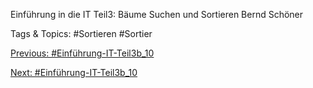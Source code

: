 Einführung in die IT
Teil3:
Bäume
Suchen und Sortieren 
Bernd Schöner

   Tags & Topics:
   #Sortieren
   #Sortier

[Previous: #Einführung-IT-Teil3b_10](Einführung-IT-Teil3b_10.md)

[Next: #Einführung-IT-Teil3b_10](Einführung-IT-Teil3b_10.md)
